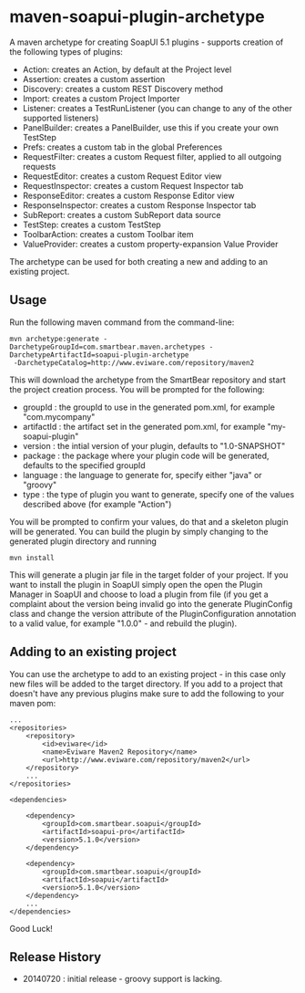 maven-soapui-plugin-archetype
=============================

A maven archetype for creating SoapUI 5.1 plugins - supports creation of the following types of plugins:
- Action: creates an Action, by default at the Project level 
- Assertion: creates a custom assertion
- Discovery: creates a custom REST Discovery method
- Import: creates a custom Project Importer
- Listener: creates a TestRunListener (you can change to any of the other supported listeners)
- PanelBuilder: creates a PanelBuilder, use this if you create your own TestStep
- Prefs: creates a custom tab in the global Preferences
- RequestFilter: creates a custom Request filter, applied to all outgoing requests
- RequestEditor: creates a custom Request Editor view
- RequestInspector: creates a custom Request Inspector tab
- ResponseEditor: creates a custom Response Editor view
- ResponseInspector: creates a custom Response Inspector tab
- SubReport: creates a custom SubReport data source
- TestStep: creates a custom TestStep
- ToolbarAction: creates a custom Toolbar item
- ValueProvider: creates a custom property-expansion Value Provider

The archetype can be used for both creating a new and adding to an existing project.

Usage
-----

Run the following maven command from the command-line:

```
mvn archetype:generate -DarchetypeGroupId=com.smartbear.maven.archetypes -DarchetypeArtifactId=soapui-plugin-archetype 
 -DarchetypeCatalog=http://www.eviware.com/repository/maven2
```

This will download the archetype from the SmartBear repository and start the project creation process. You will be prompted
for the following:
- groupId : the groupId to use in the generated pom.xml, for example "com.mycompany"
- artifactId : the artifact set in the generated pom.xml, for example "my-soapui-plugin"
- version : the intial version of your plugin, defaults to "1.0-SNAPSHOT"
- package : the package where your plugin code will be generated, defaults to the specified groupId
- language : the language to generate for, specify either "java" or "groovy"
- type : the type of plugin you want to generate, specify one of the values described above (for example "Action")

You will be prompted to confirm your values, do that and a skeleton plugin will be generated. You can build the 
plugin by simply changing to the generated plugin directory and running

```
mvn install
```

This will generate a plugin jar file in the target folder of your project. If you want to install the plugin in SoapUI
simply open the open the Plugin Manager in SoapUI and choose to load a plugin from file (if you get a complaint about
the version being invalid go into the generate PluginConfig class and change the version attribute of the PluginConfiguration
annotation to a valid value, for example "1.0.0" - and rebuild the plugin).

Adding to an existing project
-----------------------------

You can use the archetype to add to an existing project - in this case only new files will be added to the target
directory. If you add to a project that doesn't have any previous plugins make sure to add the following to your 
maven pom:

```
...
<repositories>
    <repository>
        <id>eviware</id>
        <name>Eviware Maven2 Repository</name>
        <url>http://www.eviware.com/repository/maven2</url>
    </repository>
    ...
</repositories>

<dependencies>

    <dependency>
        <groupId>com.smartbear.soapui</groupId>
        <artifactId>soapui-pro</artifactId>
        <version>5.1.0</version>
    </dependency>

    <dependency>
        <groupId>com.smartbear.soapui</groupId>
        <artifactId>soapui</artifactId>
        <version>5.1.0</version>
    </dependency>
    ...
</dependencies>
```

Good Luck!

Release History
---------------

- 20140720 : initial release - groovy support is lacking.
  
  




